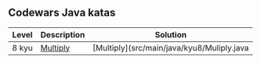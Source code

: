 ## Codewars Java katas
| Level | Description | Solution |
| ----- | ----------- | -------- |
| 8 kyu | [Multiply](https://www.codewars.com/kata/50654ddff44f800200000004) | [Multiply](src/main/java/kyu8/Muliply.java |